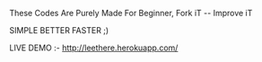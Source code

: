 These Codes Are Purely Made For Beginner,
Fork iT -- Improve iT 

SIMPLE BETTER FASTER ;)


LIVE DEMO :- http://leethere.herokuapp.com/
